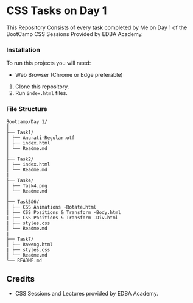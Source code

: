 # CSS Tasks on Day 1
This Repository Consists of every task completed by Me on Day 1 of the BootCamp CSS Sessions Provided by EDBA Academy.

### Installation
To run this projects you will need:
- Web Browser (Chrome or Edge preferable)

1. Clone this repository.
2. Run `index.html` files.

### File Structure
```
Bootcamp/Day 1/
│
├── Task1/
│ ├── Anurati-Regular.otf
│ ├── index.html
│ └── Readme.md
│
├── Task2/
│ ├── index.html
│ └── Readme.md
|
├── Task4/
│ ├── Task4.png
│ └── Readme.md
│
├── Task5&6/
│ ├── CSS Animations -Rotate.html
| ├── CSS Positions & Transform -Body.html
| ├── CSS Positions & Transform -Div.html
| ├── styles.css
│ └── Readme.md
|
├── Task7/
│ ├── Raweng.html
| ├── styles.css
│ └── Readme.md
└── README.md
```

## Credits
- CSS Sessions and Lectures provided by EDBA Academy.
